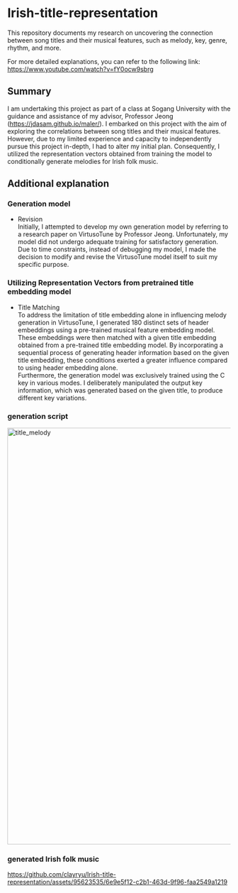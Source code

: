 # Irish-title-representation

This repository documents my research on uncovering the connection between song titles and their musical features, such as melody, key, genre, rhythm, and more.

For more detailed explanations, you can refer to the following link: https://www.youtube.com/watch?v=fY0ocw9sbrg


## Summary
I am undertaking this project as part of a class at Sogang University with the guidance and assistance of my advisor, Professor Jeong (https://jdasam.github.io/maler/). I embarked on this project with the aim of exploring the correlations between song titles and their musical features. However, due to my limited experience and capacity to independently pursue this project in-depth, I had to alter my initial plan. Consequently, I utilized the representation vectors obtained from training the model to conditionally generate melodies for Irish folk music.

## Additional explanation
### Generation model
- Revision  
Initially, I attempted to develop my own generation model by referring to a research paper on VirtusoTune by Professor Jeong. Unfortunately, my model did not undergo adequate training for satisfactory generation. Due to time constraints, instead of debugging my model, I made the decision to modify and revise the VirtusoTune model itself to suit my specific purpose.

### Utilizing Representation Vectors from pretrained title embedding model
- Title Matching  
To address the limitation of title embedding alone in influencing melody generation in VirtusoTune, I generated 180 distinct sets of header embeddings using a pre-trained musical feature embedding model. These embeddings were then matched with a given title embedding obtained from a pre-trained title embedding model. By incorporating a sequential process of generating header information based on the given title embedding, these conditions exerted a greater influence compared to using header embedding alone.  
Furthermore, the generation model was exclusively trained using the C key in various modes. I deliberately manipulated the output key information, which was generated based on the given title, to produce different key variations.

### generation script
<img width="939" alt="title_melody" src="https://github.com/clayryu/Irish-title-representation/assets/95623535/7f3b8875-500f-4776-80ce-20d6aa353f73">

### generated Irish folk music

https://github.com/clayryu/Irish-title-representation/assets/95623535/6e9e5f12-c2b1-463d-9f96-faa2549a1219

